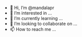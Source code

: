 - 👋 Hi, I’m @mandalapr
- 👀 I’m interested in ...
- 🌱 I’m currently learning ...
- 💞️ I’m looking to collaborate on ...
- 📫 How to reach me ...

<!---
mandalapr/mandalapr is a ✨ special ✨ repository because its `README.md` (this file) appears on your GitHub profile.
You can click the Preview link to take a look at your changes.
--->
